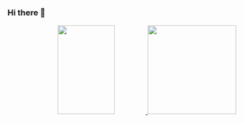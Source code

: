### Hi there 👋
 
<div align="center">
  <a href="https://github.com/Amandaaaz">
  <img height="180em" width="48% src= "link" src="https://github-readme-stats.vercel.app/api?username=Amandaaaz&show_icons=true&theme=dracula&include_all_commits=true&count_private=true"/>
  <img height="180em" src="https://github-readme-stats.vercel.app/api/top-langs/?username=Amandaaaz&layout=compact&langs_count=7&theme=dracula"/>
</div>
                                                                                                                                               
##                                                                                                                                              
